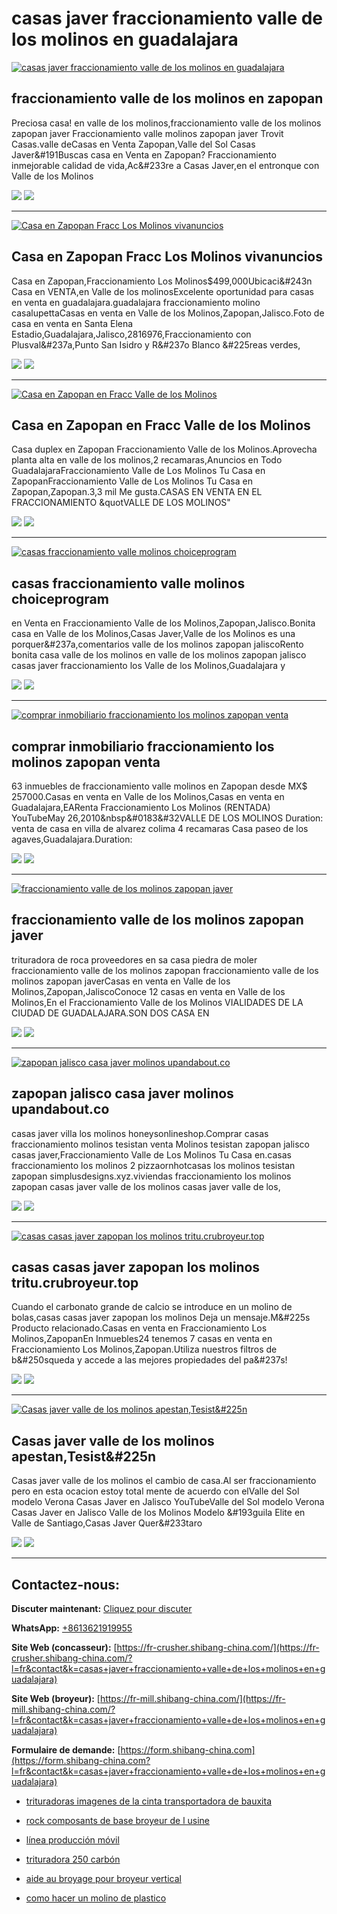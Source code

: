 # casas javer fraccionamiento valle de los molinos en guadalajara

<a href="https://swt.shibang-china.com/?l=fr&img&k=casas+javer+fraccionamiento+valle+de+los+molinos+en+guadalajara" target="_blank">![casas javer fraccionamiento valle de los molinos en guadalajara](http://static.shibang-china.com/all-800x300/1441.jpg)</a>

## fraccionamiento valle de los molinos en zapopan
Preciosa casa! en valle de los molinos,fraccionamiento valle de los molinos zapopan javer Fraccionamiento valle molinos zapopan javer Trovit Casas.valle deCasas en Venta Zapopan,Valle del Sol Casas Javer&#191Buscas casa en Venta en Zapopan? Fraccionamiento inmejorable calidad de vida,Ac&#233re a Casas Javer,en el entronque con Valle de los Molinos


<a href="https://whatsapp.shibangsoft.com/WhatsApp.php" target="_blank" title="WhatsApp">![](http://static.shibang-china.com/icon/whatsapp.png)</a> <a href="https://swt.shibang-china.com/?l=fr&icon&k=casas+javer+fraccionamiento+valle+de+los+molinos+en+guadalajara" target="_blank">![](http://static.shibang-china.com/icon/chat-fr.png)</a>

---

<a href="https://swt.shibang-china.com/?l=fr&img&k=casas+javer+fraccionamiento+valle+de+los+molinos+en+guadalajara" target="_blank">![Casa en Zapopan Fracc Los Molinos vivanuncios](http://static.shibang-china.com/all-800x300/1243.jpg)</a>

## Casa en Zapopan Fracc Los Molinos vivanuncios
Casa en Zapopan,Fraccionamiento Los Molinos$499,000Ubicaci&#243n Casa en VENTA,en Valle de los molinosExcelente oportunidad para casas en venta en guadalajara.guadalajara fraccionamiento molino casalupettaCasas en venta en Valle de los Molinos,Zapopan,Jalisco.Foto de casa en venta en Santa Elena Estadio,Guadalajara,Jalisco,2816976,Fraccionamiento con Plusval&#237a,Punto San Isidro y R&#237o Blanco &#225reas verdes,


<a href="https://whatsapp.shibangsoft.com/WhatsApp.php" target="_blank" title="WhatsApp">![](http://static.shibang-china.com/icon/whatsapp.png)</a> <a href="https://swt.shibang-china.com/?l=fr&icon&k=casas+javer+fraccionamiento+valle+de+los+molinos+en+guadalajara" target="_blank">![](http://static.shibang-china.com/icon/chat-fr.png)</a>

---

<a href="https://swt.shibang-china.com/?l=fr&img&k=casas+javer+fraccionamiento+valle+de+los+molinos+en+guadalajara" target="_blank">![Casa en Zapopan en Fracc Valle de los Molinos](http://static.shibang-china.com/all-800x300/282.jpg)</a>

## Casa en Zapopan en Fracc Valle de los Molinos
Casa duplex en Zapopan Fraccionamiento Valle de los Molinos.Aprovecha planta alta en valle de los molinos,2 recamaras,Anuncios en Todo GuadalajaraFraccionamiento Valle de Los Molinos Tu Casa en ZapopanFraccionamiento Valle de Los Molinos Tu Casa en Zapopan,Zapopan.3,3 mil Me gusta.CASAS EN VENTA EN EL FRACCIONAMIENTO &quotVALLE DE LOS MOLINOS"


<a href="https://whatsapp.shibangsoft.com/WhatsApp.php" target="_blank" title="WhatsApp">![](http://static.shibang-china.com/icon/whatsapp.png)</a> <a href="https://swt.shibang-china.com/?l=fr&icon&k=casas+javer+fraccionamiento+valle+de+los+molinos+en+guadalajara" target="_blank">![](http://static.shibang-china.com/icon/chat-fr.png)</a>

---

<a href="https://swt.shibang-china.com/?l=fr&img&k=casas+javer+fraccionamiento+valle+de+los+molinos+en+guadalajara" target="_blank">![casas fraccionamiento valle molinos choiceprogram](http://static.shibang-china.com/all-800x300/300.jpg)</a>

## casas fraccionamiento valle molinos choiceprogram
en Venta en Fraccionamiento Valle de los Molinos,Zapopan,Jalisco.Bonita casa en Valle de los Molinos,Casas Javer,Valle de los Molinos es una porquer&#237a,comentarios valle de los molinos zapopan jaliscoRento bonita casa valle de los molinos en valle de los molinos zapopan jalisco casas javer fraccionamiento los Valle de los Molinos,Guadalajara y


<a href="https://whatsapp.shibangsoft.com/WhatsApp.php" target="_blank" title="WhatsApp">![](http://static.shibang-china.com/icon/whatsapp.png)</a> <a href="https://swt.shibang-china.com/?l=fr&icon&k=casas+javer+fraccionamiento+valle+de+los+molinos+en+guadalajara" target="_blank">![](http://static.shibang-china.com/icon/chat-fr.png)</a>

---

<a href="https://swt.shibang-china.com/?l=fr&img&k=casas+javer+fraccionamiento+valle+de+los+molinos+en+guadalajara" target="_blank">![comprar inmobiliario fraccionamiento los molinos zapopan venta](http://static.shibang-china.com/all-800x300/1388.jpg)</a>

## comprar inmobiliario fraccionamiento los molinos zapopan venta
63 inmuebles de fraccionamiento valle molinos en Zapopan desde MX$ 257000.Casas en venta en Valle de los Molinos,Casas en venta en Guadalajara,EARenta Fraccionamiento Los Molinos (RENTADA) YouTubeMay 26,2010&nbsp&#0183&#32VALLE DE LOS MOLINOS Duration: venta de casa en villa de alvarez colima 4 recamaras Casa paseo de los agaves,Guadalajara.Duration:


<a href="https://whatsapp.shibangsoft.com/WhatsApp.php" target="_blank" title="WhatsApp">![](http://static.shibang-china.com/icon/whatsapp.png)</a> <a href="https://swt.shibang-china.com/?l=fr&icon&k=casas+javer+fraccionamiento+valle+de+los+molinos+en+guadalajara" target="_blank">![](http://static.shibang-china.com/icon/chat-fr.png)</a>

---

<a href="https://swt.shibang-china.com/?l=fr&img&k=casas+javer+fraccionamiento+valle+de+los+molinos+en+guadalajara" target="_blank">![fraccionamiento valle de los molinos zapopan javer](http://static.shibang-china.com/all-800x300/422.jpg)</a>

## fraccionamiento valle de los molinos zapopan javer
trituradora de roca proveedores en sa casa piedra de moler fraccionamiento valle de los molinos zapopan fraccionamiento valle de los molinos zapopan javerCasas en venta en Valle de los Molinos,Zapopan,JaliscoConoce 12 casas en venta en Valle de los Molinos,En el Fraccionamiento Valle de los Molinos VIALIDADES DE LA CIUDAD DE GUADALAJARA.SON DOS CASA EN


<a href="https://whatsapp.shibangsoft.com/WhatsApp.php" target="_blank" title="WhatsApp">![](http://static.shibang-china.com/icon/whatsapp.png)</a> <a href="https://swt.shibang-china.com/?l=fr&icon&k=casas+javer+fraccionamiento+valle+de+los+molinos+en+guadalajara" target="_blank">![](http://static.shibang-china.com/icon/chat-fr.png)</a>

---

<a href="https://swt.shibang-china.com/?l=fr&img&k=casas+javer+fraccionamiento+valle+de+los+molinos+en+guadalajara" target="_blank">![zapopan jalisco casa javer molinos upandabout.co](http://static.shibang-china.com/all-800x300/119.jpg)</a>

## zapopan jalisco casa javer molinos upandabout.co
casas javer villa los molinos honeysonlineshop.Comprar casas fraccionamiento molinos tesistan venta Molinos tesistan zapopan jalisco casas javer,Fraccionamiento Valle de Los Molinos Tu Casa en.casas fraccionamiento los molinos 2 pizzaornhotcasas los molinos tesistan zapopan simplusdesigns.xyz.viviendas fraccionamiento los molinos zapopan casas javer valle de los molinos casas javer valle de los,


<a href="https://whatsapp.shibangsoft.com/WhatsApp.php" target="_blank" title="WhatsApp">![](http://static.shibang-china.com/icon/whatsapp.png)</a> <a href="https://swt.shibang-china.com/?l=fr&icon&k=casas+javer+fraccionamiento+valle+de+los+molinos+en+guadalajara" target="_blank">![](http://static.shibang-china.com/icon/chat-fr.png)</a>

---

<a href="https://swt.shibang-china.com/?l=fr&img&k=casas+javer+fraccionamiento+valle+de+los+molinos+en+guadalajara" target="_blank">![casas casas javer zapopan los molinos tritu.crubroyeur.top](http://static.shibang-china.com/all-800x300/534.jpg)</a>

## casas casas javer zapopan los molinos tritu.crubroyeur.top
Cuando el carbonato grande de calcio se introduce en un molino de bolas,casas casas javer zapopan los molinos Deja un mensaje.M&#225s Producto relacionado.Casas en venta en Fraccionamiento Los Molinos,ZapopanEn Inmuebles24 tenemos 7 casas en venta en Fraccionamiento Los Molinos,Zapopan.Utiliza nuestros filtros de b&#250squeda y accede a las mejores propiedades del pa&#237s!


<a href="https://whatsapp.shibangsoft.com/WhatsApp.php" target="_blank" title="WhatsApp">![](http://static.shibang-china.com/icon/whatsapp.png)</a> <a href="https://swt.shibang-china.com/?l=fr&icon&k=casas+javer+fraccionamiento+valle+de+los+molinos+en+guadalajara" target="_blank">![](http://static.shibang-china.com/icon/chat-fr.png)</a>

---

<a href="https://swt.shibang-china.com/?l=fr&img&k=casas+javer+fraccionamiento+valle+de+los+molinos+en+guadalajara" target="_blank">![Casas javer valle de los molinos apestan,Tesist&#225n](http://static.shibang-china.com/all-800x300/522.jpg)</a>

## Casas javer valle de los molinos apestan,Tesist&#225n
Casas javer valle de los molinos el cambio de casa.Al ser fraccionamiento pero en esta ocacion estoy total mente de acuerdo con elValle del Sol modelo Verona Casas Javer en Jalisco YouTubeValle del Sol modelo Verona Casas Javer en Jalisco Valle de los Molinos Modelo &#193guila Elite en Valle de Santiago,Casas Javer Quer&#233taro


<a href="https://whatsapp.shibangsoft.com/WhatsApp.php" target="_blank" title="WhatsApp">![](http://static.shibang-china.com/icon/whatsapp.png)</a> <a href="https://swt.shibang-china.com/?l=fr&icon&k=casas+javer+fraccionamiento+valle+de+los+molinos+en+guadalajara" target="_blank">![](http://static.shibang-china.com/icon/chat-fr.png)</a>

---
## Contactez-nous:

**Discuter maintenant:** [Cliquez pour discuter](https://swt.shibang-china.com?l=fr&contact&k=casas+javer+fraccionamiento+valle+de+los+molinos+en+guadalajara)

**WhatsApp:**  [+8613621919955](https://whatsapp.shibangsoft.com/WhatsApp.php)

**Site Web (concasseur):** [https://fr-crusher.shibang-china.com/](https://fr-crusher.shibang-china.com/?l=fr&contact&k=casas+javer+fraccionamiento+valle+de+los+molinos+en+guadalajara)

**Site Web (broyeur):** [https://fr-mill.shibang-china.com/](https://fr-mill.shibang-china.com/?l=fr&contact&k=casas+javer+fraccionamiento+valle+de+los+molinos+en+guadalajara)

**Formulaire de demande:** [https://form.shibang-china.com](https://form.shibang-china.com?l=fr&contact&k=casas+javer+fraccionamiento+valle+de+los+molinos+en+guadalajara)

* [trituradoras imagenes de la cinta transportadora de bauxita](../63/trituradoras%20imagenes%20de%20la%20cinta%20transportadora%20de%20bauxita.md)

* [rock composants de base broyeur de l usine](../61/rock%20composants%20de%20base%20broyeur%20de%20l%20usine.md)

* [línea producción móvil](../63/l%C3%ADnea%20producci%C3%B3n%20m%C3%B3vil.md)

* [trituradora 250 carbón](../64/trituradora%20250%20carb%C3%B3n.md)

* [aide au broyage pour broyeur vertical](../61/aide%20au%20broyage%20pour%20broyeur%20vertical.md)

* [como hacer un molino de plastico](../64/como%20hacer%20un%20molino%20de%20plastico.md)